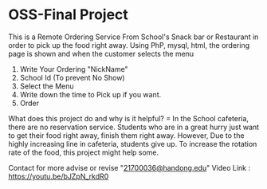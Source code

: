 # OSS-Final Project
This is a Remote Ordering Service From School's Snack bar or Restaurant in order to pick up the food right away.
Using PhP, mysql, html, the ordering page is shown and when the customer selects the menu
1. Write Your Ordering "NickName"
2. School Id (To prevent No Show)
3. Select the Menu
4. Write down the time to Pick up if you want.
5. Order 

What does this project do and why is it helpful? 
 = In the School cafeteria, there are no reservation service. Students who are in a great hurry just want to get their food right away, finish them right away. However, Due to the highly increasing line in cafeteria, students give up. To increase the rotation rate of the food, this project might help some.

Contact for more advise or revise "21700036@handong.edu"
Video Link : https://youtu.be/bJZpN_rkdR0
